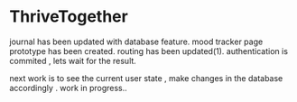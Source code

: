 # ThriveTogether
journal has been updated with database feature.
mood tracker page prototype has been created.
routing has been updated(1).
authentication is commited , lets wait for the result.

next work is to see the current user state , make changes in the database accordingly .
work in progress..

